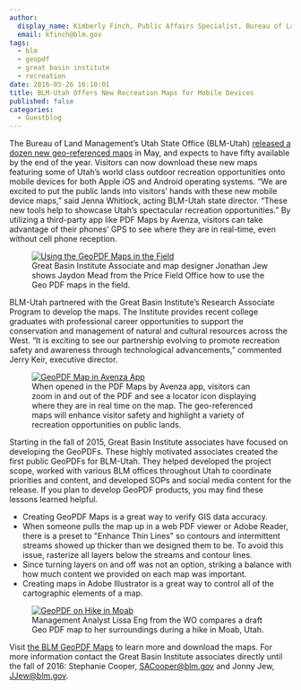 ```yaml
---
author:
  display_name: Kimberly Finch, Public Affairs Specialist, Bureau of Land Management-Utah
  email: kfinch@blm.gov
tags:
  - blm
  - geopdf
  - great basin institute
  - recreation
date: 2016-05-26 16:10:01
title: BLM-Utah Offers New Recreation Maps for Mobile Devices
published: false
categories:
  - Guestblog
---
```

The Bureau of Land Management’s Utah State Office (BLM-Utah) [released a dozen new geo-referenced maps](https://www.blm.gov/maps/georeferenced-PDFs) in May, and expects to have fifty available by the end of the year.  Visitors can now download these new maps featuring some of Utah’s world class outdoor recreation opportunities onto mobile devices for both Apple iOS and Android operating systems.  “We are excited to put the public lands into visitors’ hands with these new mobile device maps,” said Jenna Whitlock, acting BLM-Utah state director.  “These new tools help to showcase Utah’s spectacular recreation opportunities.” By utilizing a third-party app like PDF Maps by Avenza, visitors can take advantage of their phones’ GPS to see where they are in real-time, even without cell phone reception.

<figure class="caption caption--left"><a href ="{% link images/BLMgeopdfs1.jpg %}"><img class="caption__image" src="{% link images/BLMgeopdfs1_small.jpg %}" alt="Using the GeoPDF Maps in the Field" loading="lazy" /></a><figcaption class="caption__text">Great Basin Institute Associate and map designer Jonathan Jew shows Jaydon Mead from the Price Field Office how to use the Geo PDF maps in the field.</figcaption></figure>

BLM-Utah partnered with the Great Basin Institute’s Research Associate Program to develop the maps.  The Institute provides recent college graduates with professional career opportunities to support the conservation and management of natural and cultural resources across the West.  “It is exciting to see our partnership evolving to promote recreation safety and awareness through technological advancements,” commented Jerry Keir, executive director.

<figure class="caption caption--right"><a href ="{% link images/BLMgeopdfs2.png %}"><img class="caption__image" src="{% link images/BLMgeopdfs2_small.png %}" alt="GeoPDF Map in Avenza App" loading="lazy" /></a><figcaption class="caption__text"> When opened in the PDF Maps by Avenza app, visitors can zoom in and out of the PDF and see a locator icon displaying where they are in real time on the map.  The geo-referenced maps will enhance visitor safety and highlight a variety of recreation opportunities on public lands. </figcaption></figure>

Starting in the fall of 2015, Great Basin Institute associates have focused on developing the GeoPDFs.  These highly motivated associates created the first public GeoPDFs for BLM-Utah.  They helped developed the project scope, worked with various BLM offices throughout Utah to coordinate priorities and content, and developed SOPs and social media content for the release.  If you plan to develop GeoPDF products, you may find these lessons learned helpful.

- Creating GeoPDF Maps is a great way to verify GIS data accuracy.
- When someone pulls the map up in a web PDF viewer or Adobe Reader, there is a preset to "Enhance Thin Lines" so contours and intermittent streams showed up thicker than we designed them to be.  To avoid this issue, rasterize all layers below the streams and contour lines.
- Since turning layers on and off was not an option, striking a balance with how much content we provided on each map was important.
- Creating maps in Adobe Illustrator is a great way to control all of the cartographic elements of a map.

<figure class="caption caption--right"><a href ="{% link images/BLMgeopdfs3.png %}"><img class="caption__image" src="{% link images/BLMgeopdfs3_small.png %}" alt="GeoPDF on Hike in Moab" loading="lazy" /></a><figcaption class="caption__text"> Management Analyst Lissa Eng from the WO compares a draft Geo PDF map to her surroundings during a hike in Moab, Utah.
</figcaption></figure>

Visit [the BLM GeoPDF Maps](https://www.blm.gov/maps/georeferenced-PDFs) to learn more and download the maps.  For more information contact the Great Basin Institute associates directly until the fall of 2016:  Stephanie Cooper, SACooper@blm.gov and Jonny Jew, JJew@blm.gov.
